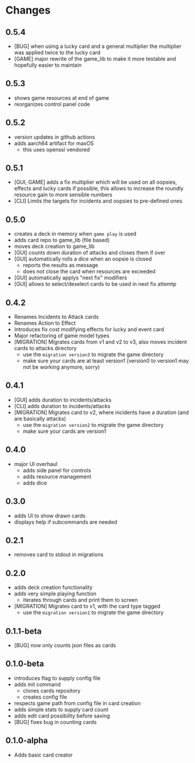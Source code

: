 # Changes

## 0.5.4

* [BUG] when using a lucky card and a general multiplier the multiplier was applied twice to the lucky card
* [GAME] major rewrite of the game_lib to make it more testable and hopefully easier to maintain

## 0.5.3
* shows game resources at end of game
* reorganizes control panel code

## 0.5.2

* version updates in github actions
* adds aarch64 artifact for maxOS
  * this uses openssl vendored

## 0.5.1

* [GUI, GAME] adds a fix multiplier which will be used on all oopsies, effects and lucky cards if possible,
this allows to increase the roundly resource gain to more sensible numbers
* [CLI] Limits the targets for incidents and oopsies to pre-defined ones

## 0.5.0

* creates a deck in memory when `game play` is used
* adds card repo to game_lib (file based)
* moves deck creation to game_lib
* [GUI] counts down duration of attacks and closes them if over
* [GUI] automatically rolls a dice when an oopsie is closed 
  * reports the results as message
  * does not close the card when resources are exceeded
* [GUI] automatically applys "next fix" modifiers
* [GUI] allows to select/deselect cards to be used in next fix attemtp

## 0.4.2

* Renames Incidents to Attack cards
* Renames Action to Effect
* Introduces fix cost modifying effects for lucky and event card
* Major refactoring of game model types
* [MIGRATION] Migrates cards from v1 and v2 to v3, also moves incident cards to attacks directory
    * use the `migration version3` to migrate the game directory
    * make sure your cards are at least version1 (version0 to version1 may not be working anymore, sorry)

## 0.4.1

* [GUI] adds duration to incidents/attacks
* [CLI] adds duration to incidents/attacks
* [MIGRATION] Migrates card to v2, where incidents have a duration (and are basically attacks)
    * use the `migration version2` to migrate the game directory
    * make sure your cards are version1

## 0.4.0

* major UI overhaul
  * adds side panel for controls
  * adds resource management
  * adds dice

## 0.3.0

* adds UI to show drawn cards
* displays help if subcommands are needed

## 0.2.1

* removes card to stdout in migrations

## 0.2.0

* adds deck creation functionality
* adds very simple playing function
  * iterates through cards and print them to screen
* [MIGRATION] Migrates card to v1, with the card type tagged
  * use the `migration version1` to migrate the game directory

## 0.1.1-beta

* [BUG] now only counts json files as cards

## 0.1.0-beta

* introduces flag to supply config file
* adds init command
  * clones cards repository
  * creates config file
* respects game path from config file in card creation
* adds simple stats to supply card count
* adds edit card possibility before saving
* [BUG] fixes bug in counting cards

## 0.1.0-alpha

* Adds basic card creator
